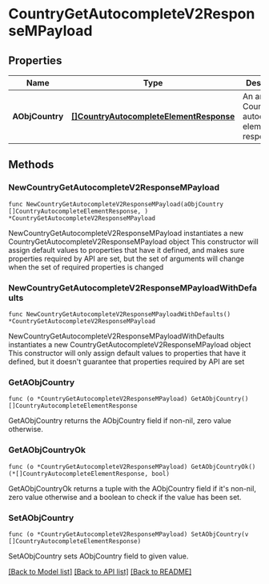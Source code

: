 # CountryGetAutocompleteV2ResponseMPayload

## Properties

Name | Type | Description | Notes
------------ | ------------- | ------------- | -------------
**AObjCountry** | [**[]CountryAutocompleteElementResponse**](CountryAutocompleteElementResponse.md) | An array of Country autocomplete element response. | 

## Methods

### NewCountryGetAutocompleteV2ResponseMPayload

`func NewCountryGetAutocompleteV2ResponseMPayload(aObjCountry []CountryAutocompleteElementResponse, ) *CountryGetAutocompleteV2ResponseMPayload`

NewCountryGetAutocompleteV2ResponseMPayload instantiates a new CountryGetAutocompleteV2ResponseMPayload object
This constructor will assign default values to properties that have it defined,
and makes sure properties required by API are set, but the set of arguments
will change when the set of required properties is changed

### NewCountryGetAutocompleteV2ResponseMPayloadWithDefaults

`func NewCountryGetAutocompleteV2ResponseMPayloadWithDefaults() *CountryGetAutocompleteV2ResponseMPayload`

NewCountryGetAutocompleteV2ResponseMPayloadWithDefaults instantiates a new CountryGetAutocompleteV2ResponseMPayload object
This constructor will only assign default values to properties that have it defined,
but it doesn't guarantee that properties required by API are set

### GetAObjCountry

`func (o *CountryGetAutocompleteV2ResponseMPayload) GetAObjCountry() []CountryAutocompleteElementResponse`

GetAObjCountry returns the AObjCountry field if non-nil, zero value otherwise.

### GetAObjCountryOk

`func (o *CountryGetAutocompleteV2ResponseMPayload) GetAObjCountryOk() (*[]CountryAutocompleteElementResponse, bool)`

GetAObjCountryOk returns a tuple with the AObjCountry field if it's non-nil, zero value otherwise
and a boolean to check if the value has been set.

### SetAObjCountry

`func (o *CountryGetAutocompleteV2ResponseMPayload) SetAObjCountry(v []CountryAutocompleteElementResponse)`

SetAObjCountry sets AObjCountry field to given value.



[[Back to Model list]](../README.md#documentation-for-models) [[Back to API list]](../README.md#documentation-for-api-endpoints) [[Back to README]](../README.md)


